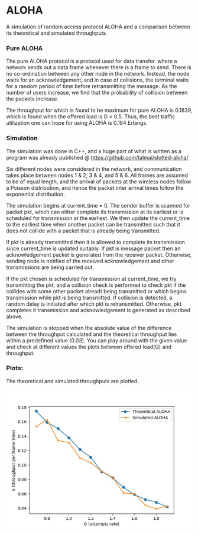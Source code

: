 # ALOHA

A simulation of random access protocol ALOHA and a comparison between its theoretical and simulated throughputs. 

### Pure ALOHA

The pure ALOHA protocol is a protocol used for data transfer. where a network sends out a data frame whenever there is a frame to send. There is no co-ordination between any other node in the network. Instead, the node waits for an acknowledgement, and in case of collisions, the terminal waits for a random period of time before retransmitting the message. As the number of users increase, we find that the probability of collision between the packets increase. 

The throughput for which is found to be maximum for pure ALOHA is 0.1839, which is found when the offered load is G = 0.5. Thus, the best traffic utilization one can hope for using ALOHA is 0.184 Erlangs. 

### Simulation 

The simulation was done in C++, and a huge part of what is written as a program was already published @ https://github.com/talmai/slotted-aloha/

Six different nodes were considered in the network, and communication takes place between nodes 1 & 2, 3 & 4, and 5 & 6. All frames are assumed to be of equal length, and the arrival of packets at the wireless nodes follow a Poisson distribution, and hence the packet inter arrival times follow the exponential distribution. 

The simulation begins at current_time = 0. The sender buffer is scanned for packet pkt, which can either complete its transmission at its earliest or is scheduled for transmission at the earliest. We then update the current_time to the earliest time when another packet can be transmitted such that it does not collide with a packet that is already being transmitted. 

If pkt is already transmitted then it is allowed to complete its transmission since current_time is updated suitably. If pkt is message packet then an acknowledgement packet is generated from the receiver packet. Otherwise, sending node is notified of the received acknowledgement and other transmissions are being carried out. 

If the pkt chosen is scheduled for transmission at current_time, we try transmitting the pkt, and a collision check is performed to check pkt if the collides with some other packet alreadt being transmitted or which begins transmission while pkt is being transmitted. If collision is detected, a random delay is initiated after which pkt is retransmitted. Otherwise, pkt completes it transmission and acknowledgement is generated as described above. 

The simulation is stopped when the absolute value of the difference between the throughput calculated and the theoretical throughput lies within a predefined value (0.03). You can play around with the given value and check at different values the plots between offered load(G) and throughput. 

### Plots: 

The theoretical and simulated throughputs are plotted.

![.](https://github.com/dorza-klauss/ALOHA/blob/main/results/plotV3.jpeg)



